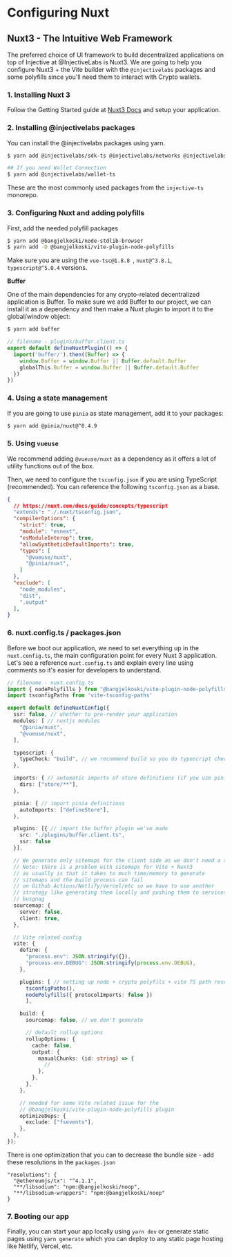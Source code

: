 # Configuring Nuxt

## Nuxt3 - The Intuitive Web Framework

The preferred choice of UI framework to build decentralized applications on top of Injective at @InjectiveLabs is Nuxt3. We are going to help you configure Nuxt3 + the Vite builder with the `@injectivelabs` packages and some polyfills since you'll need them to interact with Crypto wallets.

### 1. Installing Nuxt 3

Follow the Getting Started guide at [Nuxt3 Docs](https://nuxt.com/docs/getting-started/installation) and setup your application.

### 2. Installing @injectivelabs packages

You can install the @injectivelabs packages using yarn.

```bash
$ yarn add @injectivelabs/sdk-ts @injectivelabs/networks @injectivelabs/ts-types @injectivelabs/utils

## If you need Wallet Connection
$ yarn add @injectivelabs/wallet-ts
```

These are the most commonly used packages from the `injective-ts` monorepo.

### 3. Configuring Nuxt and adding polyfills

First, add the needed polyfill packages

```bash
$ yarn add @bangjelkoski/node-stdlib-browser
$ yarn add -D @bangjelkoski/vite-plugin-node-polyfills
```

Make sure you are using the `vue-tsc@1.8.8
`, `nuxt@^3.8.1`, `typescript@^5.0.4` versions.

**Buffer**

One of the main dependencies for any crypto-related decentralized application is Buffer. To make sure we add Buffer to our project, we can install it as a dependency and then make a Nuxt plugin to import it to the global/window object:

```bash
$ yarn add buffer
```

```ts
// filename - plugins/buffer.client.ts
export default defineNuxtPlugin(() => {
  import('buffer/').then((Buffer) => {
    window.Buffer = window.Buffer || Buffer.default.Buffer
    globalThis.Buffer = window.Buffer || Buffer.default.Buffer
  })
})
```

### 4. Using a state management

If you are going to use `pinia` as state management, add it to your packages:

```bash
$ yarn add @pinia/nuxt@^0.4.9
```

### 5. Using `vueuse`

We recommend adding `@vueuse/nuxt` as a dependency as it offers a lot of utility functions out of the box.

Then, we need to configure the `tsconfig.json` if you are using TypeScript (recommended). You can reference the following `tsconfig.json` as a base.

```json
{
  // https://nuxt.com/docs/guide/concepts/typescript
  "extends": "./.nuxt/tsconfig.json",
  "compilerOptions": {
    "strict": true,
    "module": "esnext",
    "esModuleInterop": true,
    "allowSyntheticDefaultImports": true,
    "types": [
      "@vueuse/nuxt",
      "@pinia/nuxt",
    ]
  },
  "exclude": [
    "node_modules",
    "dist",
    ".output"
  ],
}
```

### 6. nuxt.config.ts / packages.json

Before we boot our application, we need to set everything up in the `nuxt.config.ts`, the main configuration point for every Nuxt 3 application. Let's see a reference `nuxt.config.ts` and explain every line using comments so it's easier for developers to understand.

```ts
// filename - nuxt.config.ts
import { nodePolyfills } from "@bangjelkoski/vite-plugin-node-polyfills";
import tsconfigPaths from 'vite-tsconfig-paths'

export default defineNuxtConfig({
  ssr: false, // whether to pre-render your application
  modules: [ // nuxtjs modules
    "@pinia/nuxt",
    "@vueuse/nuxt",
  ],

  typescript: {
    typeCheck: "build", // we recommend build so you do typescript checks only on build type
  },

  imports: { // automatic imports of store definitions (if you use pinia)
    dirs: ["store/**"],
  },

  pinia: { // import pinia definitions
    autoImports: ["defineStore"],
  },

  plugins: [{ // import the buffer plugin we've made
    src: "./plugins/buffer.client.ts",
    ssr: false
  }],

  // We generate only sitemaps for the client side as we don't need a server
  // Note: there is a problem with sitemaps for Vite + Nuxt3
  // as usually is that it takes to much time/memory to generate
  // sitemaps and the build process can fail
  // on Github Actions/Netlify/Vercel/etc so we have to use another
  // strategy like generating them locally and pushing them to services like
  // busgnag
  sourcemap: {
    server: false,
    client: true,
  },

  // Vite related config
  vite: {
    define: {
      "process.env": JSON.stringify({}),
      "process.env.DEBUG": JSON.stringify(process.env.DEBUG),
    },

    plugins: [ // setting up node + crypto polyfils + vite TS path resolution
      tsconfigPaths(),
      nodePolyfills({ protocolImports: false })
      ],

    build: {
      sourcemap: false, // we don't generate

      // default rollup options
      rollupOptions: {
        cache: false,
        output: {
          manualChunks: (id: string) => {
            //
          },
        },
      },
    },

    // needed for some Vite related issue for the
    // @bangjelkoski/vite-plugin-node-polyfills plugin
    optimizeDeps: {
      exclude: ["fsevents"],
    },
  },
});
```

There is one optimization that you can to decrease the bundle size - add these resolutions in the `packages.json`

```
"resolutions": {
  "@ethereumjs/tx": "^4.1.1",
  "**/libsodium": "npm:@bangjelkoski/noop",
  "**/libsodium-wrappers": "npm:@bangjelkoski/noop"
}
```

### 7. Booting our app

Finally, you can start your app locally using `yarn dev` or generate static pages using `yarn generate` which you can deploy to any static page hosting like Netlify, Vercel, etc.
